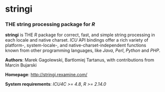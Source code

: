 # **stringi**

### THE string processing package for *R*


**stringi** is THE *R* package for correct, fast, and simple string processing in each locale and native charset. 
*ICU* API bindings offer a rich variety of platform-, 
system-locale-, and native-charset-independent functions known from other programming languages, 
like *Java*, *Perl*, *Python* and *PHP*.

**Authors**: Marek Gagolewski, Bartlomiej Tartanus, with contributions from Marcin Bujarski

**Homepage**: http://stringi.rexamine.com/

**System requirements**: *ICU4C >= 4.8*, *R >= 2.14.0*
